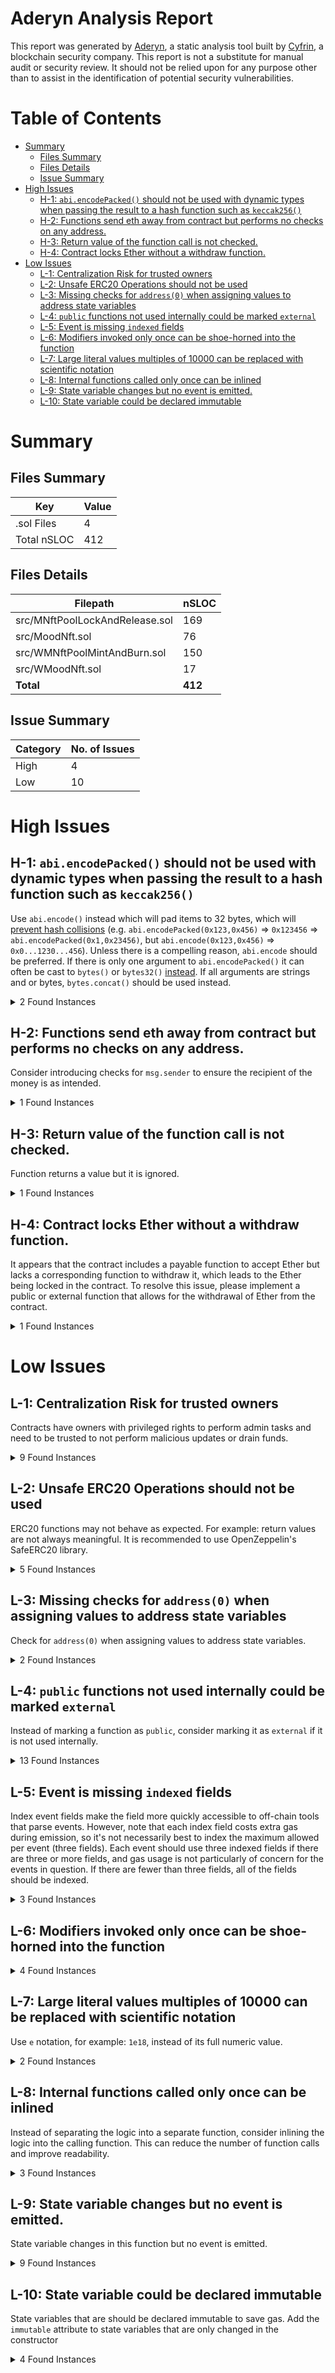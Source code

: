 # Aderyn Analysis Report

This report was generated by [Aderyn](https://github.com/Cyfrin/aderyn), a static analysis tool built by [Cyfrin](https://cyfrin.io), a blockchain security company. This report is not a substitute for manual audit or security review. It should not be relied upon for any purpose other than to assist in the identification of potential security vulnerabilities.
# Table of Contents

- [Summary](#summary)
  - [Files Summary](#files-summary)
  - [Files Details](#files-details)
  - [Issue Summary](#issue-summary)
- [High Issues](#high-issues)
  - [H-1: `abi.encodePacked()` should not be used with dynamic types when passing the result to a hash function such as `keccak256()`](#h-1-abiencodepacked-should-not-be-used-with-dynamic-types-when-passing-the-result-to-a-hash-function-such-as-keccak256)
  - [H-2: Functions send eth away from contract but performs no checks on any address.](#h-2-functions-send-eth-away-from-contract-but-performs-no-checks-on-any-address)
  - [H-3: Return value of the function call is not checked.](#h-3-return-value-of-the-function-call-is-not-checked)
  - [H-4: Contract locks Ether without a withdraw function.](#h-4-contract-locks-ether-without-a-withdraw-function)
- [Low Issues](#low-issues)
  - [L-1: Centralization Risk for trusted owners](#l-1-centralization-risk-for-trusted-owners)
  - [L-2: Unsafe ERC20 Operations should not be used](#l-2-unsafe-erc20-operations-should-not-be-used)
  - [L-3: Missing checks for `address(0)` when assigning values to address state variables](#l-3-missing-checks-for-address0-when-assigning-values-to-address-state-variables)
  - [L-4: `public` functions not used internally could be marked `external`](#l-4-public-functions-not-used-internally-could-be-marked-external)
  - [L-5: Event is missing `indexed` fields](#l-5-event-is-missing-indexed-fields)
  - [L-6: Modifiers invoked only once can be shoe-horned into the function](#l-6-modifiers-invoked-only-once-can-be-shoe-horned-into-the-function)
  - [L-7: Large literal values multiples of 10000 can be replaced with scientific notation](#l-7-large-literal-values-multiples-of-10000-can-be-replaced-with-scientific-notation)
  - [L-8: Internal functions called only once can be inlined](#l-8-internal-functions-called-only-once-can-be-inlined)
  - [L-9: State variable changes but no event is emitted.](#l-9-state-variable-changes-but-no-event-is-emitted)
  - [L-10: State variable could be declared immutable](#l-10-state-variable-could-be-declared-immutable)


# Summary

## Files Summary

| Key | Value |
| --- | --- |
| .sol Files | 4 |
| Total nSLOC | 412 |


## Files Details

| Filepath | nSLOC |
| --- | --- |
| src/MNftPoolLockAndRelease.sol | 169 |
| src/MoodNft.sol | 76 |
| src/WMNftPoolMintAndBurn.sol | 150 |
| src/WMoodNft.sol | 17 |
| **Total** | **412** |


## Issue Summary

| Category | No. of Issues |
| --- | --- |
| High | 4 |
| Low | 10 |


# High Issues

## H-1: `abi.encodePacked()` should not be used with dynamic types when passing the result to a hash function such as `keccak256()`

Use `abi.encode()` instead which will pad items to 32 bytes, which will [prevent hash collisions](https://docs.soliditylang.org/en/v0.8.13/abi-spec.html#non-standard-packed-mode) (e.g. `abi.encodePacked(0x123,0x456)` => `0x123456` => `abi.encodePacked(0x1,0x23456)`, but `abi.encode(0x123,0x456)` => `0x0...1230...456`). Unless there is a compelling reason, `abi.encode` should be preferred. If there is only one argument to `abi.encodePacked()` it can often be cast to `bytes()` or `bytes32()` [instead](https://ethereum.stackexchange.com/questions/30912/how-to-compare-strings-in-solidity#answer-82739).
If all arguments are strings and or bytes, `bytes.concat()` should be used instead.

<details><summary>2 Found Instances</summary>


- Found in src/MoodNft.sol [Line: 106](src/MoodNft.sol#L106)

	```solidity
	            abi.encodePacked(
	```

- Found in src/MoodNft.sol [Line: 110](src/MoodNft.sol#L110)

	```solidity
	                        abi.encodePacked(
	```

</details>



## H-2: Functions send eth away from contract but performs no checks on any address.

Consider introducing checks for `msg.sender` to ensure the recipient of the money is as intended.

<details><summary>1 Found Instances</summary>


- Found in src/MNftPoolLockAndRelease.sol [Line: 189](src/MNftPoolLockAndRelease.sol#L189)

	```solidity
	    function withdraw(address _beneficiary) public onlyOwner {
	```

</details>



## H-3: Return value of the function call is not checked.

Function returns a value but it is ignored.

<details><summary>1 Found Instances</summary>


- Found in src/WMNftPoolMintAndBurn.sol [Line: 180](src/WMNftPoolMintAndBurn.sol#L180)

	```solidity
	        sendMessagePay(destinationChainSelector, receiver, abi.encode(tokenId, newOwner), feeTokenAddress);
	```

</details>



## H-4: Contract locks Ether without a withdraw function.

It appears that the contract includes a payable function to accept Ether but lacks a corresponding function to withdraw it, which leads to the Ether being locked in the contract. To resolve this issue, please implement a public or external function that allows for the withdrawal of Ether from the contract.

<details><summary>1 Found Instances</summary>


- Found in src/WMNftPoolMintAndBurn.sol [Line: 13](src/WMNftPoolMintAndBurn.sol#L13)

	```solidity
	contract WMNftPoolMintAndBurn is CCIPReceiver, OwnerIsCreator {
	```

</details>



# Low Issues

## L-1: Centralization Risk for trusted owners

Contracts have owners with privileged rights to perform admin tasks and need to be trusted to not perform malicious updates or drain funds.

<details><summary>9 Found Instances</summary>


- Found in src/MNftPoolLockAndRelease.sol [Line: 127](src/MNftPoolLockAndRelease.sol#L127)

	```solidity
	    function allowlistDestinationChain(uint64 _destinationChainSelector, bool allowed) external onlyOwner {
	```

- Found in src/MNftPoolLockAndRelease.sol [Line: 137](src/MNftPoolLockAndRelease.sol#L137)

	```solidity
	    function allowlistSourceChain(uint64 _sourceChainSelector, bool allowed) external onlyOwner {
	```

- Found in src/MNftPoolLockAndRelease.sol [Line: 147](src/MNftPoolLockAndRelease.sol#L147)

	```solidity
	    function allowlistSender(address _sender, bool allowed) external onlyOwner {
	```

- Found in src/MNftPoolLockAndRelease.sol [Line: 189](src/MNftPoolLockAndRelease.sol#L189)

	```solidity
	    function withdraw(address _beneficiary) public onlyOwner {
	```

- Found in src/MNftPoolLockAndRelease.sol [Line: 209](src/MNftPoolLockAndRelease.sol#L209)

	```solidity
	    function withdrawToken(address _beneficiary, address _token) public onlyOwner {
	```

- Found in src/WMNftPoolMintAndBurn.sol [Line: 139](src/WMNftPoolMintAndBurn.sol#L139)

	```solidity
	    function allowlistDestinationChain(uint64 _destinationChainSelector, bool allowed) external onlyOwner {
	```

- Found in src/WMNftPoolMintAndBurn.sol [Line: 149](src/WMNftPoolMintAndBurn.sol#L149)

	```solidity
	    function allowlistSourceChain(uint64 _sourceChainSelector, bool allowed) external onlyOwner {
	```

- Found in src/WMNftPoolMintAndBurn.sol [Line: 159](src/WMNftPoolMintAndBurn.sol#L159)

	```solidity
	    function allowlistSender(address _sender, bool allowed) external onlyOwner {
	```

- Found in src/WMNftPoolMintAndBurn.sol [Line: 194](src/WMNftPoolMintAndBurn.sol#L194)

	```solidity
	    function withdrawToken(address _beneficiary, address _token) public onlyOwner {
	```

</details>



## L-2: Unsafe ERC20 Operations should not be used

ERC20 functions may not behave as expected. For example: return values are not always meaningful. It is recommended to use OpenZeppelin's SafeERC20 library.

<details><summary>5 Found Instances</summary>


- Found in src/MNftPoolLockAndRelease.sol [Line: 166](src/MNftPoolLockAndRelease.sol#L166)

	```solidity
	        i_moodNft.transferFrom(msg.sender, address(this), tokenId);
	```

- Found in src/MNftPoolLockAndRelease.sol [Line: 252](src/MNftPoolLockAndRelease.sol#L252)

	```solidity
	        s_linkToken.approve(address(router), fees);
	```

- Found in src/MNftPoolLockAndRelease.sol [Line: 331](src/MNftPoolLockAndRelease.sol#L331)

	```solidity
	        i_moodNft.transferFrom(address(this), newOwner, tokenId);
	```

- Found in src/WMNftPoolMintAndBurn.sol [Line: 178](src/WMNftPoolMintAndBurn.sol#L178)

	```solidity
	        i_wmoodNft.transferFrom(msg.sender, address(this), tokenId);
	```

- Found in src/WMNftPoolMintAndBurn.sol [Line: 242](src/WMNftPoolMintAndBurn.sol#L242)

	```solidity
	        feeTokenAddress.approve(address(router), fees);
	```

</details>



## L-3: Missing checks for `address(0)` when assigning values to address state variables

Check for `address(0)` when assigning values to address state variables.

<details><summary>2 Found Instances</summary>


- Found in src/MNftPoolLockAndRelease.sol [Line: 105](src/MNftPoolLockAndRelease.sol#L105)

	```solidity
	        s_linkToken = IERC20(_link);
	```

- Found in src/WMNftPoolMintAndBurn.sol [Line: 102](src/WMNftPoolMintAndBurn.sol#L102)

	```solidity
	        s_linkToken = IERC20(_link);
	```

</details>



## L-4: `public` functions not used internally could be marked `external`

Instead of marking a function as `public`, consider marking it as `external` if it is not used internally.

<details><summary>13 Found Instances</summary>


- Found in src/MNftPoolLockAndRelease.sol [Line: 189](src/MNftPoolLockAndRelease.sol#L189)

	```solidity
	    function withdraw(address _beneficiary) public onlyOwner {
	```

- Found in src/MNftPoolLockAndRelease.sol [Line: 209](src/MNftPoolLockAndRelease.sol#L209)

	```solidity
	    function withdrawToken(address _beneficiary, address _token) public onlyOwner {
	```

- Found in src/MNftPoolLockAndRelease.sol [Line: 380](src/MNftPoolLockAndRelease.sol#L380)

	```solidity
	    function getLastReceivedMessageDetails() public view returns (bytes32 messageId, string memory text) {
	```

- Found in src/MoodNft.sol [Line: 50](src/MoodNft.sol#L50)

	```solidity
	    function mintNft() public virtual {
	```

- Found in src/MoodNft.sol [Line: 61](src/MoodNft.sol#L61)

	```solidity
	    function flipMood(uint256 tokenId) public {
	```

- Found in src/MoodNft.sol [Line: 96](src/MoodNft.sol#L96)

	```solidity
	    function tokenURI(uint256 tokenId) public view override returns (string memory) {
	```

- Found in src/MoodNft.sol [Line: 127](src/MoodNft.sol#L127)

	```solidity
	    function getHappySvgImageUri() public view returns (string memory) {
	```

- Found in src/MoodNft.sol [Line: 135](src/MoodNft.sol#L135)

	```solidity
	    function getSadSvgImageUri() public view returns (string memory) {
	```

- Found in src/MoodNft.sol [Line: 143](src/MoodNft.sol#L143)

	```solidity
	    function getBaseURI() public pure returns (string memory) {
	```

- Found in src/WMNftPoolMintAndBurn.sol [Line: 194](src/WMNftPoolMintAndBurn.sol#L194)

	```solidity
	    function withdrawToken(address _beneficiary, address _token) public onlyOwner {
	```

- Found in src/WMNftPoolMintAndBurn.sol [Line: 314](src/WMNftPoolMintAndBurn.sol#L314)

	```solidity
	    function getLastReceivedMessageDetails() public view returns (bytes32 messageId, string memory text) {
	```

- Found in src/WMoodNft.sol [Line: 19](src/WMoodNft.sol#L19)

	```solidity
	    function mintNft() public override {
	```

- Found in src/WMoodNft.sol [Line: 35](src/WMoodNft.sol#L35)

	```solidity
	    function mintWithSpecificTokenId(address to, uint256 _tokenId) public {
	```

</details>



## L-5: Event is missing `indexed` fields

Index event fields make the field more quickly accessible to off-chain tools that parse events. However, note that each index field costs extra gas during emission, so it's not necessarily best to index the maximum allowed per event (three fields). Each event should use three indexed fields if there are three or more fields, and gas usage is not particularly of concern for the events in question. If there are fewer than three fields, all of the fields should be indexed.

<details><summary>3 Found Instances</summary>


- Found in src/MNftPoolLockAndRelease.sol [Line: 51](src/MNftPoolLockAndRelease.sol#L51)

	```solidity
	    event MessageSent(
	```

- Found in src/MoodNft.sol [Line: 33](src/MoodNft.sol#L33)

	```solidity
	    event FlippedMood(uint256 indexed tokenId, Mood mood);
	```

- Found in src/WMNftPoolMintAndBurn.sol [Line: 48](src/WMNftPoolMintAndBurn.sol#L48)

	```solidity
	    event MessageSent(
	```

</details>



## L-6: Modifiers invoked only once can be shoe-horned into the function



<details><summary>4 Found Instances</summary>


- Found in src/MNftPoolLockAndRelease.sol [Line: 83](src/MNftPoolLockAndRelease.sol#L83)

	```solidity
	    modifier onlyAllowlisted(uint64 _sourceChainSelector, address _sender) {
	```

- Found in src/WMNftPoolMintAndBurn.sol [Line: 68](src/WMNftPoolMintAndBurn.sol#L68)

	```solidity
	    modifier onlyAllowlistedDestinationChain(uint64 _destinationChainSelector) {
	```

- Found in src/WMNftPoolMintAndBurn.sol [Line: 80](src/WMNftPoolMintAndBurn.sol#L80)

	```solidity
	    modifier onlyAllowlisted(uint64 _sourceChainSelector, address _sender) {
	```

- Found in src/WMNftPoolMintAndBurn.sol [Line: 92](src/WMNftPoolMintAndBurn.sol#L92)

	```solidity
	    modifier validateReceiver(address _receiver) {
	```

</details>



## L-7: Large literal values multiples of 10000 can be replaced with scientific notation

Use `e` notation, for example: `1e18`, instead of its full numeric value.

<details><summary>2 Found Instances</summary>


- Found in src/MNftPoolLockAndRelease.sol [Line: 361](src/MNftPoolLockAndRelease.sol#L361)

	```solidity
	                    gasLimit: 400_000, // Gas limit for the callback on the destination chain
	```

- Found in src/WMNftPoolMintAndBurn.sol [Line: 295](src/WMNftPoolMintAndBurn.sol#L295)

	```solidity
	                    gasLimit: 400_000, // Gas limit for the callback on the destination chain
	```

</details>



## L-8: Internal functions called only once can be inlined

Instead of separating the logic into a separate function, consider inlining the logic into the calling function. This can reduce the number of function calls and improve readability.

<details><summary>3 Found Instances</summary>


- Found in src/MNftPoolLockAndRelease.sol [Line: 231](src/MNftPoolLockAndRelease.sol#L231)

	```solidity
	    function sendMessagePayLINK(uint64 _destinationChainSelector, address _receiver, bytes memory _data)
	```

- Found in src/MNftPoolLockAndRelease.sol [Line: 273](src/MNftPoolLockAndRelease.sol#L273)

	```solidity
	    function sendMessagePayNative(uint64 _destinationChainSelector, address _receiver, bytes memory _data)
	```

- Found in src/WMNftPoolMintAndBurn.sol [Line: 216](src/WMNftPoolMintAndBurn.sol#L216)

	```solidity
	    function sendMessagePay(
	```

</details>



## L-9: State variable changes but no event is emitted.

State variable changes in this function but no event is emitted.

<details><summary>9 Found Instances</summary>


- Found in src/MNftPoolLockAndRelease.sol [Line: 127](src/MNftPoolLockAndRelease.sol#L127)

	```solidity
	    function allowlistDestinationChain(uint64 _destinationChainSelector, bool allowed) external onlyOwner {
	```

- Found in src/MNftPoolLockAndRelease.sol [Line: 137](src/MNftPoolLockAndRelease.sol#L137)

	```solidity
	    function allowlistSourceChain(uint64 _sourceChainSelector, bool allowed) external onlyOwner {
	```

- Found in src/MNftPoolLockAndRelease.sol [Line: 147](src/MNftPoolLockAndRelease.sol#L147)

	```solidity
	    function allowlistSender(address _sender, bool allowed) external onlyOwner {
	```

- Found in src/MoodNft.sol [Line: 50](src/MoodNft.sol#L50)

	```solidity
	    function mintNft() public virtual {
	```

- Found in src/WMNftPoolMintAndBurn.sol [Line: 139](src/WMNftPoolMintAndBurn.sol#L139)

	```solidity
	    function allowlistDestinationChain(uint64 _destinationChainSelector, bool allowed) external onlyOwner {
	```

- Found in src/WMNftPoolMintAndBurn.sol [Line: 149](src/WMNftPoolMintAndBurn.sol#L149)

	```solidity
	    function allowlistSourceChain(uint64 _sourceChainSelector, bool allowed) external onlyOwner {
	```

- Found in src/WMNftPoolMintAndBurn.sol [Line: 159](src/WMNftPoolMintAndBurn.sol#L159)

	```solidity
	    function allowlistSender(address _sender, bool allowed) external onlyOwner {
	```

- Found in src/WMoodNft.sol [Line: 19](src/WMoodNft.sol#L19)

	```solidity
	    function mintNft() public override {
	```

- Found in src/WMoodNft.sol [Line: 35](src/WMoodNft.sol#L35)

	```solidity
	    function mintWithSpecificTokenId(address to, uint256 _tokenId) public {
	```

</details>



## L-10: State variable could be declared immutable

State variables that are should be declared immutable to save gas. Add the `immutable` attribute to state variables that are only changed in the constructor

<details><summary>4 Found Instances</summary>


- Found in src/MNftPoolLockAndRelease.sol [Line: 32](src/MNftPoolLockAndRelease.sol#L32)

	```solidity
	    IERC20 private s_linkToken;
	```

- Found in src/MoodNft.sol [Line: 24](src/MoodNft.sol#L24)

	```solidity
	    string private s_happySvgImageUri;
	```

- Found in src/MoodNft.sol [Line: 25](src/MoodNft.sol#L25)

	```solidity
	    string private s_sadSvgImageUri;
	```

- Found in src/WMNftPoolMintAndBurn.sol [Line: 31](src/WMNftPoolMintAndBurn.sol#L31)

	```solidity
	    IERC20 private s_linkToken;
	```

</details>



